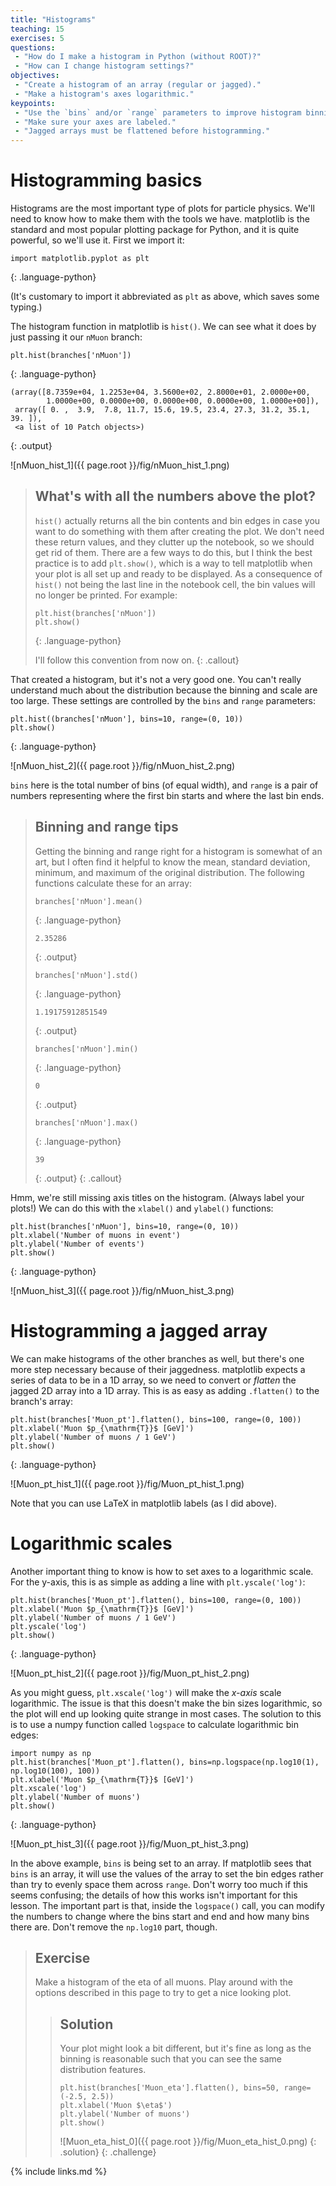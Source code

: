 ```yaml
---
title: "Histograms"
teaching: 15
exercises: 5
questions:
 - "How do I make a histogram in Python (without ROOT)?"
 - "How can I change histogram settings?"
objectives:
 - "Create a histogram of an array (regular or jagged)."
 - "Make a histogram's axes logarithmic."
keypoints:
 - "Use the `bins` and/or `range` parameters to improve histogram binning."
 - "Make sure your axes are labeled."
 - "Jagged arrays must be flattened before histogramming."
---
```


# Histogramming basics

Histograms are the most important type of plots for particle physics.
We'll need to know how to make them with the tools we have.
matplotlib is the standard and most popular plotting package for Python, and it is quite powerful, so we'll use it.
First we import it:

~~~
import matplotlib.pyplot as plt
~~~
{: .language-python}

(It's customary to import it abbreviated as `plt` as above, which saves some typing.)

The histogram function in matplotlib is `hist()`.
We can see what it does by just passing it our `nMuon` branch:

~~~
plt.hist(branches['nMuon'])
~~~
{: .language-python}
~~~
(array([8.7359e+04, 1.2253e+04, 3.5600e+02, 2.8000e+01, 2.0000e+00,
        1.0000e+00, 0.0000e+00, 0.0000e+00, 0.0000e+00, 1.0000e+00]),
 array([ 0. ,  3.9,  7.8, 11.7, 15.6, 19.5, 23.4, 27.3, 31.2, 35.1, 39. ]),
 <a list of 10 Patch objects>)
~~~
{: .output}

![nMuon_hist_1]({{ page.root }}/fig/nMuon_hist_1.png)

> ## What's with all the numbers above the plot?
>
> `hist()` actually returns all the bin contents and bin edges in case you want to do something with them after creating the plot.
> We don't need these return values, and they clutter up the notebook, so we should get rid of them.
> There are a few ways to do this, but I think the best practice is to add `plt.show()`, which is a way to tell matplotlib when your plot is all set up and ready to be displayed.
> As a consequence of `hist()` not being the last line in the notebook cell, the bin values will no longer be printed.
> For example:
>
> ~~~
> plt.hist(branches['nMuon'])
> plt.show()
> ~~~
> {: .language-python}
>
> I'll follow this convention from now on.
{: .callout}

That created a histogram, but it's not a very good one.
You can't really understand much about the distribution because the binning and scale are too large.
These settings are controlled by the `bins` and `range` parameters:

~~~
plt.hist((branches['nMuon'], bins=10, range=(0, 10))
plt.show()
~~~
{: .language-python}

![nMuon_hist_2]({{ page.root }}/fig/nMuon_hist_2.png)

`bins` here is the total number of bins (of equal width), and `range` is a pair of numbers representing where the first bin starts and where the last bin ends.

> ## Binning and range tips
>
> Getting the binning and range right for a histogram is somewhat of an art, but I often find it helpful to know the mean, standard deviation, minimum, and maximum of the original distribution.
> The following functions calculate these for an array:
>
> ~~~
> branches['nMuon'].mean()
> ~~~
> {: .language-python}
> ~~~
> 2.35286
> ~~~
> {: .output}
>
> ~~~
> branches['nMuon'].std()
> ~~~
> {: .language-python}
> ~~~
> 1.19175912851549
> ~~~
> {: .output}
>
> ~~~
> branches['nMuon'].min()
> ~~~
> {: .language-python}
> ~~~
> 0
> ~~~
> {: .output}
>
> ~~~
> branches['nMuon'].max()
> ~~~
> {: .language-python}
> ~~~
> 39
> ~~~
> {: .output}
{: .callout}

Hmm, we're still missing axis titles on the histogram.
(Always label your plots!)
We can do this with the `xlabel()` and `ylabel()` functions:

~~~
plt.hist(branches['nMuon'], bins=10, range=(0, 10))
plt.xlabel('Number of muons in event')
plt.ylabel('Number of events')
plt.show()
~~~
{: .language-python}

![nMuon_hist_3]({{ page.root }}/fig/nMuon_hist_3.png)

# Histogramming a jagged array

We can make histograms of the other branches as well, but there's one more step necessary because of their jaggedness.
matplotlib expects a series of data to be in a 1D array, so we need to convert or *flatten* the jagged 2D array into a 1D array.
This is as easy as adding `.flatten()` to the branch's array:

~~~
plt.hist(branches['Muon_pt'].flatten(), bins=100, range=(0, 100))
plt.xlabel('Muon $p_{\mathrm{T}}$ [GeV]')
plt.ylabel('Number of muons / 1 GeV')
plt.show()
~~~
{: .language-python}

![Muon_pt_hist_1]({{ page.root }}/fig/Muon_pt_hist_1.png)

Note that you can use LaTeX in matplotlib labels (as I did above).

# Logarithmic scales

Another important thing to know is how to set axes to a logarithmic scale.
For the y-axis, this is as simple as adding a line with `plt.yscale('log')`:

~~~
plt.hist(branches['Muon_pt'].flatten(), bins=100, range=(0, 100))
plt.xlabel('Muon $p_{\mathrm{T}}$ [GeV]')
plt.ylabel('Number of muons / 1 GeV')
plt.yscale('log')
plt.show()
~~~
{: .language-python}

![Muon_pt_hist_2]({{ page.root }}/fig/Muon_pt_hist_2.png)

As you might guess, `plt.xscale('log')` will make the *x-axis* scale logarithmic.
The issue is that this doesn't make the bin sizes logarithmic, so the plot will end up looking quite strange in most cases.
The solution to this is to use a numpy function called `logspace` to calculate logarithmic bin edges:

~~~
import numpy as np
plt.hist(branches['Muon_pt'].flatten(), bins=np.logspace(np.log10(1), np.log10(100), 100))
plt.xlabel('Muon $p_{\mathrm{T}}$ [GeV]')
plt.xscale('log')
plt.ylabel('Number of muons')
plt.show()
~~~
{: .language-python}

![Muon_pt_hist_3]({{ page.root }}/fig/Muon_pt_hist_3.png)

In the above example, `bins` is being set to an array.
If matplotlib sees that `bins` is an array, it will use the values of the array to set the bin edges rather than try to evenly space them across `range`.
Don't worry too much if this seems confusing; the details of how this works isn't important for this lesson.
The important part is that, inside the `logspace()` call, you can modify the numbers to change where the bins start and end and how many bins there are.
Don't remove the `np.log10` part, though.

> ## Exercise
>
> Make a histogram of the eta of all muons. Play around with the options described in this page to try to get a nice looking plot.
>
> > ## Solution
> >
> > Your plot might look a bit different, but it's fine as long as the binning is reasonable such that you can see the same distribution features.
> >
> > ~~~
> > plt.hist(branches['Muon_eta'].flatten(), bins=50, range=(-2.5, 2.5))
> > plt.xlabel('Muon $\eta$')
> > plt.ylabel('Number of muons')
> > plt.show()
> > ~~~
> >
> > ![Muon_eta_hist_0]({{ page.root }}/fig/Muon_eta_hist_0.png)
> {: .solution}
{: .challenge}

{% include links.md %}
